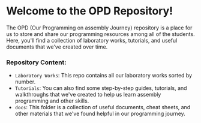 # Welcome to the OPD Repository!

The OPD (Our Programming on assembly Journey) repository is a place for us to store and share our programming resources among all of the students. 
Here, you'll find a collection of laboratory works, tutorials, and useful documents that we've created over time.

### Repository Content:
- `Laboratory Works`: This repo contains all our laboratory works sorted by number.
- `Tutorials`: You can also find some step-by-step guides, tutorials, and walkthroughs that we've created to help us learn assembly programming and other skills.
- `docs`: This folder is a collection of useful documents, cheat sheets, and other materials that we've found helpful in our programming journey.
